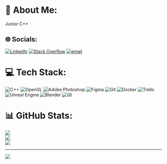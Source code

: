 # 💫 About Me:
Junior C++


## 🌐 Socials:
[![LinkedIn](https://img.shields.io/badge/LinkedIn-%230077B5.svg?logo=linkedin&logoColor=white)](https://linkedin.com/in/sergey-hadkevich-481a1b2ba/) [![Stack Overflow](https://img.shields.io/badge/-Stackoverflow-FE7A16?logo=stack-overflow&logoColor=white)](https://stackoverflow.com/users/734179/sergey-hadkevich) [![email](https://img.shields.io/badge/Email-D14836?logo=gmail&logoColor=white)](mailto:hadkevichsergey8@gmail.com) 

# 💻 Tech Stack:
![C++](https://img.shields.io/badge/c++-%2300599C.svg?style=for-the-badge&logo=c%2B%2B&logoColor=white) ![OpenGL](https://img.shields.io/badge/OpenGL-%23FFFFFF.svg?style=for-the-badge&logo=opengl) ![Adobe Photoshop](https://img.shields.io/badge/adobe%20photoshop-%2331A8FF.svg?style=for-the-badge&logo=adobe%20photoshop&logoColor=white) ![Figma](https://img.shields.io/badge/figma-%23F24E1E.svg?style=for-the-badge&logo=figma&logoColor=white) ![Git](https://img.shields.io/badge/git-%23F05033.svg?style=for-the-badge&logo=git&logoColor=white) ![Docker](https://img.shields.io/badge/docker-%230db7ed.svg?style=for-the-badge&logo=docker&logoColor=white) ![Trello](https://img.shields.io/badge/Trello-%23026AA7.svg?style=for-the-badge&logo=Trello&logoColor=white) ![Unreal Engine](https://img.shields.io/badge/unrealengine-%23313131.svg?style=for-the-badge&logo=unrealengine&logoColor=white) ![Blender](https://img.shields.io/badge/blender-%23F5792A.svg?style=for-the-badge&logo=blender&logoColor=white) ![Qt](https://img.shields.io/badge/Qt-%23217346.svg?style=for-the-badge&logo=Qt&logoColor=white)
# 📊 GitHub Stats:
![](https://github-readme-stats.vercel.app/api?username=HadkevichS&theme=dark&hide_border=true&include_all_commits=true&count_private=false)<br/>
![](https://nirzak-streak-stats.vercel.app/?user=HadkevichS&theme=dark&hide_border=true)<br/>
![](https://github-readme-stats.vercel.app/api/top-langs/?username=HadkevichS&theme=dark&hide_border=true&include_all_commits=true&count_private=false&layout=compact)

---
[![](https://visitcount.itsvg.in/api?id=HadkevichS&icon=0&color=0)](https://visitcount.itsvg.in)

<!-- Proudly created with GPRM ( https://gprm.itsvg.in ) -->
